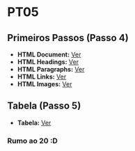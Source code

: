 # PT05


## Primeiros Passos (Passo 4)

- **HTML Document:** [Ver](https://acr2004.github.io/PT05/testes/1documento.html)
- **HTML Headings:** [Ver](https://acr2004.github.io/PT05/testes/2headings.html)
- **HTML Paragraphs:** [Ver](https://acr2004.github.io/PT05/testes/3paragraphs.html)
- **HTML Links:** [Ver](https://acr2004.github.io/PT05/testes/4links.html)
- **HTML Images:** [Ver](https://acr2004.github.io/PT05/testes/5images.html)


## Tabela (Passo 5)

- **Tabela:** [Ver](https://acr2004.github.io/PT05/sites/tabela.html)


### Rumo ao 20 :D

